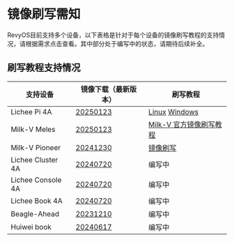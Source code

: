 # 镜像刷写需知

RevyOS目前支持多个设备，以下表格是针对于每个设备的镜像刷写教程的支持情况，请根据需求点击查看。其中部分处于编写中的状态，请期待后续补全。

## 刷写教程支持情况

| 支持设备          | 镜像下载（最新版本） | 刷写教程 |
| ----------------- | ----------|--------------------------------------------- |
| Lichee Pi 4A      | [20250123](https://mirror.iscas.ac.cn/revyos/extra/images/lpi4a/20250123/)       | [Linux](licheepi4a.md) [Windows](./licheepi4a-windows.md) |
| Milk-V Meles      | [20250123](https://mirror.iscas.ac.cn/revyos/extra/images/meles/20250123/)       | [Milk-V 官方镜像刷写教程](https://milkv.io/zh/docs/meles/installation) |
| Milk-V Pioneer    | [20241230](https://mirror.iscas.ac.cn/revyos/extra/images/sg2042/20241230/)      | [镜像刷写](milkv-pioneer.md) |
| Lichee Cluster 4A | [20240720](https://mirror.iscas.ac.cn/revyos/extra/images/lpi4a/)                | 编写中 |
| Lichee Console 4A | [20240720](https://mirror.iscas.ac.cn/revyos/extra/images/lcon4a/20240720/)      | 编写中 |
| Lichee Book 4A    | [20240720](https://mirror.iscas.ac.cn/revyos/extra/images/laptop4a/)             | 编写中 |
| Beagle-Ahead      | [20231210](https://mirror.iscas.ac.cn/revyos/extra/images/beagle/20231210/)      | 编写中 |
| Huiwei book       | [20240617](https://mirror.iscas.ac.cn/revyos/extra/images/huiwei/test/20240617/) | 编写中 |

